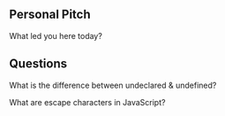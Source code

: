 ## Personal Pitch

What led you here today?

## Questions

 What is the difference between undeclared & undefined?

What are escape characters in JavaScript?

